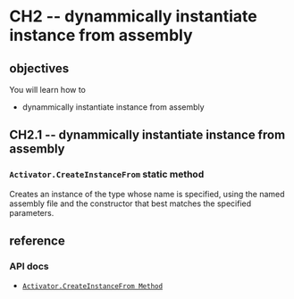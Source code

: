 # CH2 -- dynammically instantiate instance from assembly
## objectives
You will learn how to

+ dynammically instantiate instance from assembly

## CH2.1 -- dynammically instantiate instance from assembly
### `Activator.CreateInstanceFrom` static method
Creates an instance of the type whose name is specified, using the named assembly file and the constructor that best matches the specified parameters.

## reference
### API docs
+ [`Activator.CreateInstanceFrom Method`](https://learn.microsoft.com/en-us/dotnet/api/system.activator.createinstancefrom?view=net-8.0)
